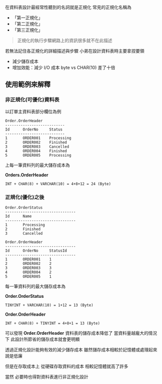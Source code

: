 在資料表設計最經常性聽到的名詞就是正規化
常見的正規化名稱為

- 「第一正規化」
- 「第二正規化」
- 「第三正規化」

> 正規化的執行步驟網路上的資訊很多就不在此描述

若無法記住各正規化的詳細描述與步驟
小弟在設計資料表時主要拿捏要領

- 減少儲存成本
- 增加效能：減少 I/O 成本 byte vs CHAR(10) 差了十倍

## 使用範例來解釋

### 非正規化(可優化)資料表

以訂單主資料表部分欄位為例

```
Order.OrderHeader
---------------------------
Id		OrderNo		Status
---------------------------
1		ORDER001	Processing
2		ORDER002	Finished
3		ORDER003	Cancelled
4		ORDER004	Finished
5		ORDER005	Processing
```

上每一筆資料列的最大儲存成本為

**Orders.OrderHeader**

```
INT + CHAR(8) + VARCHAR(10) = 4+8+12 = 24 (Byte)
```

### 正規化(優化)之後

```
Order.OrderStatus
--------------------------------
Id		Name
--------------------------------
1		Processing
2		Finished
3		Cancelled

Order.OrderHeader
--------------------------------
Id		OrderNo		StatusId
--------------------------------
1		ORDER001	1
2		ORDER002	2
3		ORDER003	3
4		ORDER004	2
5		ORDER005	1
```

每一筆資料列的最大儲存成本為

**Order.OrderStatus**

```
TINYINT + VARCHAR(10) = 1+12 = 13 (Byte)
```

**Order.OrderHeader**

```
INT + CHAR(8) + TINYINT = 4+8+1 = 13 (Byte)
```

可以發現 **Order.OrderHeader** 資料表的儲存成本降低了
當資料量越龐大的情況下
此設計所節省的儲存成本就會更明顯

透過正規化設計能夠有效的減少儲存成本
雖然儲存成本相較於記憶體或處理起來說是低廉

但是在存取成本上
從硬碟存取資料的成本
相較記憶體就高了許多

當然
必要時也得對資料表進行非正規化設計
